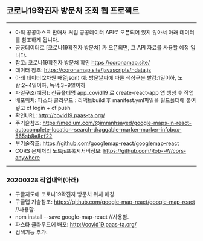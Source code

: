 ## 코로나19확진자 방문처 조회 웹 프로젝트

---

- 아직 공공마스크 판매처 처럼 공공데이터 API로 오픈되어 있지 않아서 아래 데이터를 참조하게 됩니다.
- 공공데이터로 [코로나19확진자 방문처] 가 오픈되면, 그 API 자료를 사용할 예정 입니다.
- 참고: 코로나19확진자 방문처 확인 https://coronamap.site/
- 데이터 참조: https://coronamap.site/javascripts/ndata.js
- 아래 데이터(2차원 배열json) 예: 방문날짜에 따른 색상구분 빨강:1일이하, 노랑:2~4일이하, 녹색:3~9일이하
- 파일구조(예정): 신규폴더명 app_covid19 로 create-react-app 앱 생성 후 작업
- 배포위치: 파스타 클라우드 : 리액트build 후 manifest.yml파일을 빌드폴더에 붙여넣고 cf login + cf push
- 확인URL: http://covid19.paas-ta.org/
- 주기술참조: https://medium.com/@imranhsayed/google-maps-in-react-autocomplete-location-search-draggable-marker-marker-infobox-565ab8e8cf22
- 부기술참조: https://github.com/googlemap-react/googlemap-react
- CORS 문제처리 노드js프록시서버정보: https://github.com/Rob--W/cors-anywhere

---

### 20200328 작업내역(아래)

- 구글지도에 코로나19확진자 방문처 위치 매칭.
- 구글맵 기술참조: https://github.com/google-map-react/google-map-react //사용함.
- npm install --save google-map-react //사용함.
- 파스타 클라우드에 배포: http://covid19.paas-ta.org/
- 검색기능 추가.
